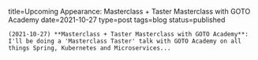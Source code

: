 
title=Upcoming Appearance: Masterclass + Taster Masterclass with GOTO Academy
date=2021-10-27
type=post
tags=blog
status=published
~~~~~~
(2021-10-27) **Masterclass + Taster Masterclass with GOTO Academy**: I'll be doing a 'Masterclass Taster' talk with GOTO Academy on all things Spring, Kubernetes and Microservices... 
            